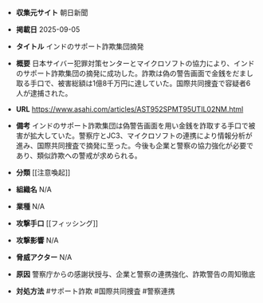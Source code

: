 - **収集元サイト**
朝日新聞

- **掲載日**
2025-09-05

- **タイトル**
インドのサポート詐欺集団摘発

- **概要**
日本サイバー犯罪対策センターとマイクロソフトの協力により、インドのサポート詐欺集団の摘発に成功した。詐欺は偽の警告画面で金銭をだまし取る手口で、被害総額は1億8千万円に達していた。国際共同捜査で容疑者6人が逮捕された。

- **URL**
https://www.asahi.com/articles/AST952SPMT95UTIL02NM.html

- **備考**
インドのサポート詐欺集団は偽警告画面を用い金銭を詐取する手口で被害が拡大していた。警察庁とJC3、マイクロソフトの連携により情報分析が進み、国際共同捜査で摘発に至った。今後も企業と警察の協力強化が必要であり、類似詐欺への警戒が求められる。

- **分類**
[[注意喚起]]

- **組織名**
N/A

- **業種**
N/A

- **攻撃手口**
[[フィッシング]]

- **攻撃影響**
N/A

- **脅威アクター**
N/A

- **原因**
警察庁からの感謝状授与、企業と警察の連携強化、詐欺警告の周知徹底

- **対処方法**
#サポート詐欺 #国際共同捜査 #警察連携
